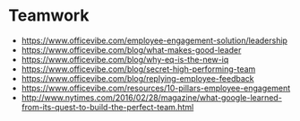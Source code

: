 Teamwork
========

- https://www.officevibe.com/employee-engagement-solution/leadership
- https://www.officevibe.com/blog/what-makes-good-leader
- https://www.officevibe.com/blog/why-eq-is-the-new-iq
- https://www.officevibe.com/blog/secret-high-performing-team
- https://www.officevibe.com/blog/replying-employee-feedback
- https://www.officevibe.com/resources/10-pillars-employee-engagement
- http://www.nytimes.com/2016/02/28/magazine/what-google-learned-from-its-quest-to-build-the-perfect-team.html

